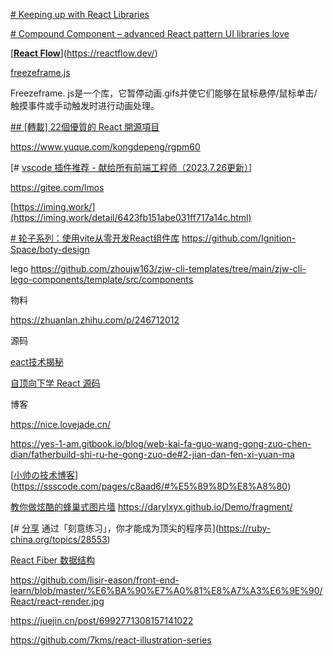 
[# Keeping up with React Libraries](https://maxrozen.com/keeping-up-with-react-libraries)

[# Compound Component – advanced React pattern UI libraries love](https://isamatov.com/compound-components-react/)

[[**React Flow**](https://reactflow.dev/)](https://reactflow.dev/)

[freezeframe.js](https://github.com/ctrl-freaks/freezeframe.js)

Freezeframe. js是一个库，它暂停动画.gifs并使它们能够在鼠标悬停/鼠标单击/触摸事件或手动触发时进行动画处理。

[## [轉載] 22個優質的 React 開源項目](https://wiki.aleen42.com/post/22_react_opensrc/22_react_opensrc.html)

https://www.yuque.com/kongdepeng/rgpm60

[# [vscode 插件推荐 - 献给所有前端工程师（2023.7.26更新）](https://segmentfault.com/a/1190000006697219)]

https://gitee.com/lmos


[https://iming.work/](https://iming.work/detail/6423fb151abe031ff717a14c.html)


[# 轮子系列：使用vite从零开发React组件库](https://zhuanlan.zhihu.com/p/354572830)
https://github.com/Ignition-Space/boty-design

lego
https://github.com/zhoujw163/zjw-cli-templates/tree/main/zjw-cli-lego-components/template/src/components


物料

https://zhuanlan.zhihu.com/p/246712012


源码


[eact技术揭秘](https://react.iamkasong.com/)

[自顶向下学 React 源码](https://ke.segmentfault.com/course/1650000023864436)


博客

https://nice.lovejade.cn/

https://yes-1-am.gitbook.io/blog/web-kai-fa-guo-wang-gong-zuo-chen-dian/fatherbuild-shi-ru-he-gong-zuo-de#2-jian-dan-fen-xi-yuan-ma

[[小帅の技术博客](https://ssscode.com/)](https://ssscode.com/pages/c8aad6/#%E5%89%8D%E8%A8%80)


 [教你做炫酷的蜂巢式图片墙](https://www.cnblogs.com/ghost-xyx/p/3788438.html)
https://darylxyx.github.io/Demo/fragment/


[# [分享](https://ruby-china.org/topics/node26) 通过「刻意练习」，你才能成为顶尖的程序员](https://ruby-china.org/topics/28553)

 [React Fiber 数据结构](https://segmentfault.com/a/1190000018262038)
 
https://github.com/lisir-eason/front-end-learn/blob/master/%E6%BA%90%E7%A0%81%E8%A7%A3%E6%9E%90/React/react-render.jpg

https://juejin.cn/post/6992771308157141022

https://github.com/7kms/react-illustration-series